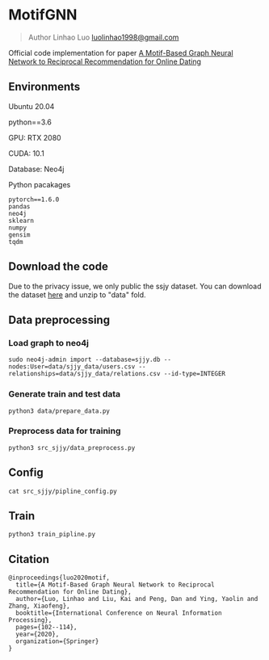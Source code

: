 # MotifGNN
> Author Linhao Luo 
> luolinhao1998@gmail.com

Official code implementation for paper [A Motif-Based Graph Neural Network to Reciprocal Recommendation for Online Dating](https://link.springer.com/chapter/10.1007/978-3-030-63833-7_9)

## Environments
Ubuntu 20.04

python==3.6

GPU: RTX 2080

CUDA: 10.1

Database: Neo4j

Python pacakages

```
pytorch==1.6.0
pandas
neo4j
sklearn
numpy
gensim
tqdm
```

## Download the code

Due to the privacy issue, we only public the ssjy dataset. You can download the dataset [here]() and unzip to "data" fold.

## Data preprocessing

### Load graph to neo4j

```
sudo neo4j-admin import --database=sjjy.db --nodes:User=data/sjjy_data/users.csv --relationships=data/sjjy_data/relations.csv --id-type=INTEGER
```

### Generate train and test data

```
python3 data/prepare_data.py
```

### Preprocess data for training

```
python3 src_sjjy/data_preprocess.py
```

## Config

```
cat src_sjjy/pipline_config.py
```

## Train

```
python3 train_pipline.py
```

## Citation

```
@inproceedings{luo2020motif,
  title={A Motif-Based Graph Neural Network to Reciprocal Recommendation for Online Dating},
  author={Luo, Linhao and Liu, Kai and Peng, Dan and Ying, Yaolin and Zhang, Xiaofeng},
  booktitle={International Conference on Neural Information Processing},
  pages={102--114},
  year={2020},
  organization={Springer}
}
```
